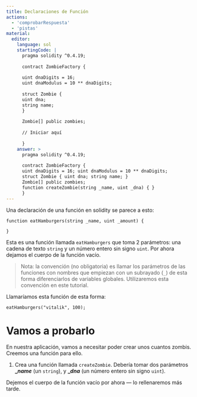 ```yaml
---
title: Declaraciones de Función
actions:
  - 'comprobarRespuesta'
  - 'pistas'
material:
  editor:
    language: sol
    startingCode: |
      pragma solidity ^0.4.19;
      
      contract ZombieFactory {
      
      uint dnaDigits = 16;
      uint dnaModulus = 10 ** dnaDigits;
      
      struct Zombie {
      uint dna;
      string name;
      }
      
      Zombie[] public zombies;
      
      // Iniciar aquí
      
      }
    answer: >
      pragma solidity ^0.4.19;
      
      contract ZombieFactory {
      uint dnaDigits = 16; uint dnaModulus = 10 ** dnaDigits;
      struct Zombie { uint dna; string name; }
      Zombie[] public zombies;
      function createZombie(string _name, uint _dna) { }
      }
---
```

Una declaración de una función en solidity se parece a esto:

    function eatHamburgers(string _name, uint _amount) {
    
    }
    

Esta es una función llamada `eatHamburgers` que toma 2 parámetros: una cadena de texto `string` y un número entero sin signo `uint`. Por ahora dejamos el cuerpo de la función vacío.

> Nota: la convención (no obligatoria) es llamar los parámetros de las funciones con nombres que empiezan con un subrayado (`_`) de esta forma diferenciarlos de variables globales. Utilizaremos esta convención en este tutorial.

Llamaríamos esta función de esta forma:

    eatHamburgers("vitalik", 100);
    

# Vamos a probarlo

En nuestra aplicación, vamos a necesitar poder crear unos cuantos zombis. Creemos una función para ello.

1. Crea una función llamada `createZombie`. Debería tomar dos parámetros **__name_** (un `string`), y **__dna_** (un número entero sin signo `uint`).

Dejemos el cuerpo de la función vacío por ahora — lo rellenaremos más tarde.